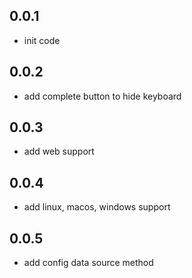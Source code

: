 ## 0.0.1

* init code

## 0.0.2

* add complete button to hide keyboard

## 0.0.3

* add web support

## 0.0.4

* add linux, macos, windows support

## 0.0.5

* add config data source method